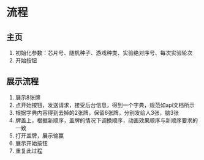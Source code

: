 # 流程

## 主页

1. 初始化参数：芯片号、随机种子、游戏种类、实验绝对序号、每次实验轮次
2. 开始按钮


## 展示流程

1. 展示8张牌
2. 点开始按钮，发送请求，接受后台信息，得到一个字典，规范如api文档所示
3. 根据字典内容得到去掉的2张牌，保留6张牌，分别发给人3张，脑3张
4. 牌盖上，根据新顺序，盖牌的情况下调换顺序，动画效果顺序与新顺序要求的一致
5. 打开盖牌，展示输赢
6. 展示开始按钮
7. 重复此过程
